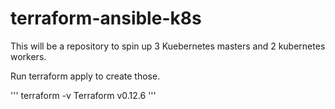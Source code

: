# terraform-ansible-k8s

This will be a repository to spin up 3 Kuebernetes masters and 2 kubernetes workers. 

Run terraform apply to create those. 

'''
terraform -v
Terraform v0.12.6
'''
